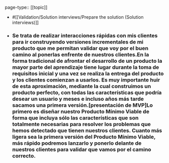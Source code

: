 page-type:: [[topic]]

- #[[Validation/Solution interviews/Prepare the solution (Solution interviews)]]

- ### Se trata de realizar interacciones rápidas con mis clientes para ir construyendo versiones incrementales de mi producto que me permitan validar que voy por el buen camino al ponerlas enfrente de nuestros clientes.En la forma tradicional de afrontar el desarrollo de un producto la mayor parte del aprendizaje tiene lugar durante la toma de requisitos inicial y una vez se realiza la entrega del producto y los clientes comienzan a usarlos. Es muy importante huir de esta aproximación, mediante la cual construimos un producto perfecto, con todas las características que podría desear un usuario y meses e incluso años más tarde sacamos una primera versión.[presentación de MVP]Lo primero es diseñar nuestro Producto Mínimo Viable de forma que incluya sólo las características que son totalmente necesarias para resolver los problemas que hemos detectado que tienen nuestros clientes. Cuanto más ligera sea la primera versión del Producto Mínimo Viable, más rápido podremos lanzarlo y ponerlo delante de nuestros clientes para validar que vamos por el camino correcto.



